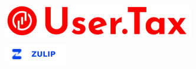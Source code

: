 [![Usuario. Impuesto ukaxa](https://raw.githubusercontent.com/user-tax/user.tax-img/main/f/logo-txt.svg)](https://user.tax)

[![Zulip ukat juk’ampinaka](https://raw.githubusercontent.com/user-tax/user.tax-img/main/f/Zulip.svg)](https://user-tax.zulipchat.com)